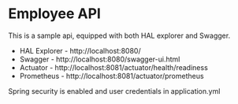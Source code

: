 # Employee API

This is a sample api, equipped with both HAL explorer and Swagger.

- HAL Explorer - http://localhost:8080/
- Swagger - http://localhost:8080/swagger-ui.html
- Actuator - http://localhost:8081/actuator/health/readiness
- Prometheus - http://localhost:8081/actuator/prometheus

Spring security is enabled and user credentials in application.yml